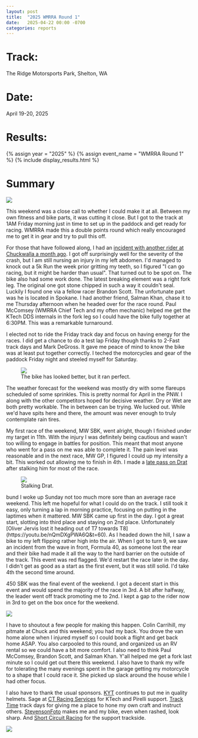 ```yaml
---
layout: post
title:  "2025 WMRRA Round 1"
date:   2025-04-22 00:00 -0700
categories: reports
---
```



# Track:
The Ridge Motorsports Park, Shelton, WA

# Date:
April 19-20, 2025

# Results:
{% assign year = "2025" %}
{% assign event_name = "WMRRA Round 1" %}
{% include display_results.html %}


# Summary

![](/img/race-report-photos/2025/2025-WMRRA-R1-Pit2.JPG)


This weekend was a close call to whether I could make it at all. Between my own fitness and bike parts, it was cutting it close. But I got to the track at 1AM Friday morning just in time to set up in the paddock and get ready for racing. WMRRA made this a double points round which really encouraged me to get it in gear and try to pull this off.

For those that have followed along, I had an [incident with another rider at Chuckwalla a month ago](/reports/2025/03/24/CVMA-NonRound-6.html). I got off surprisingly well for the severity of the crash, but I am still nursing an injury in my left abdomen. I'd managed to knock out a 5k Run the week prior gritting my teeth, so I figured "I can go racing, but it might be harder than usual".  That turned out to be spot on. The bike also had some work done. The latest breaking element was a right fork leg. The original one got stone chipped in such a way it couldn't seal. Luckily I found one via a fellow racer Brandon Scott. The unfortunate part was he is located in Spokane. I had another friend, Salman Khan, chase it to me Thursday afternoon when he headed over for the race round. Paul McComsey (WMRRA Chief Tech and my often mechanic) helped me get the KTech DDS internals in the fork leg so I could have the bike fully together at 6:30PM. This was a remarkable turnaround.

I elected not to ride the Friday track day and focus on having energy for the races. I did get a chance to do a test lap Friday though thanks to 2-Fast track days and Mark DeGross. It gave me peace of mind to know the bike was at least put together correctly. I teched the motorcycles and gear of the paddock Friday night and steeled myself for Saturday.

<figure>
    <img src="/img/race-report-photos/2025/2025-WMRRA-R1-STF05251.jpg">
    <figcaption>The bike has looked better, but it ran perfect.</figcaption>
</figure>

The weather forecast for the weekend was mostly dry with some flareups scheduled of some sprinkles. This is pretty normal for April in the PNW. I along with the other competitors hoped for decisive weather. Dry or Wet are both pretty workable. The in between can be trying. We lucked out. While we'd have spits here and there, the amount was never enough to truly contemplate rain tires. 

My first race of the weekend, MW SBK, went alright, though I finished under my target in 11th. With the injury I was definitely being cautious and wasn't too willing to engage in battles for position. This meant that most anyone who went for a pass on me was able to complete it. The pain level was reasonable and in the next race, MW GP, I figured I could up my intensity a bit. This worked out allowing me to finish in 4th. I made a [late pass on Drat](https://www.youtube.com/watch?v=GuMOk7fwPBM&ab_channel=ChrisWilcoxRacing&t=610) after stalking him for most of the race.

<figure>
    <img src="/img/race-report-photos/2025/2025-WMRRA-R1-STF02715.jpg">
    <figcaption>Stalking Drat.</figcaption>
</figure>
bund
I woke up Sunday not too much more sore than an average race weekend. This left me hopeful for what I could do on the track. I still took it easy, only turning a lap in morning practice, focusing on putting in the laptimes when it mattered. MW SBK came up first in the day. I got a great start, slotting into third place and staying on 2nd place. Unfortunately [Oliver Jervis lost it heading out of T7 towards T8](https://youtu.be/nQmDXgPWA6Q&t=60). As I headed down the hill, I saw a bike to my left flipping rather high into the air. When I got to turn 9, we saw an incident from the wave in front, Formula 40, as someone lost the rear and their bike had made it all the way to the hard barrier on the outside of the track. This event was red flagged. We'd restart the race later in the day. I didn't get as good as a start as the first event, but it was still solid. I'd take 4th the second time around.

450 SBK was the final event of the weekend. I got a decent start in this event and would spend the majority of the race in 3rd. A bit after halfway, the leader went off track promoting me to 2nd. I kept a gap to the rider now in 3rd to get on the box once for the weekend.

![](/img/race-report-photos/2025/2025-WMRRA-R1-Podium.JPG)


I have to shoutout a few people for making this happen. Colin Carrihill, my pitmate at Chuck and this weekend; you had my back. You drove the van home alone when I injured myself so I could book a flight and get back home ASAP. You also carpooled to this round, and organized us an RV rental so we could have a bit more comfort. I also need to think Paul McComsey, Brandon Scott, and Salman Khan. Y'all helped me get a fork last minute so I could get out there this weekend. I also have to thank my wife for tolerating the many evenings spent in the garage getting my motorcycle to a shape that I could race it. She picked up slack around the house while I had other focus.

I also have to thank the usual sponsors. [KYT](https://kytamericas.com) continues to put me in quality helmets. Sage at [CT Racing Services](https://ctracingservices.com/) for KTech and Pirelli support. [Track Time](https://tracktime.bike) track days for giving me a place to hone my own craft and instruct others. [StevensonFoto](https://stevensonfoto.com) makes me and my bike, even when rashed, look sharp. And [Short Circuit Racing](https://shortcircuitracing.com) for the support trackside.

![](/img/race-report-photos/2025/2025-WMRRA-R1-Pit1.JPG)

